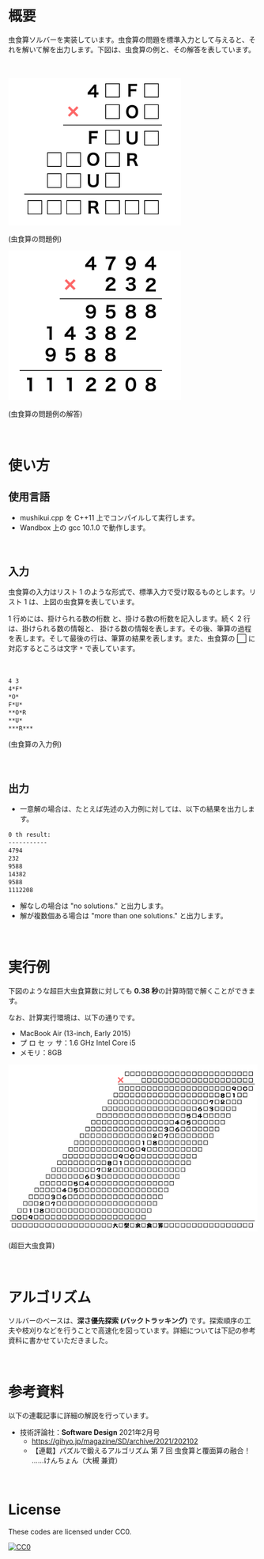 # 概要

虫食算ソルバーを実装しています。虫食算の問題を標準入力として与えると、それを解いて解を出力します。下図は、虫食算の例と、その解答を表しています。

　

<img src=https://github.com/drken1215/mushikui_solver/blob/main/mushikui_example.png width=350mm>

(虫食算の問題例)

<img src=https://github.com/drken1215/mushikui_solver/blob/main/mushikui_answer.png width=350mm>

(虫食算の問題例の解答)

　

# 使い方

## 使用言語

- mushikui.cpp を C++11 上でコンパイルして実行します。
- Wandbox 上の gcc 10.1.0 で動作します。

　

## 入力

虫食算の入力はリスト 1 のような形式で、標準入力で受け取るものとします。リスト 1 は、上図の虫食算を表しています。

1 行めには、掛けられる数の桁数 と、掛ける数の桁数を記入します。続く 2 行は、掛けられる数の情報と、 掛ける数の情報を表します。その後、筆算の過程を表します。そして最後の行は、筆算の結果を表します。また、虫食算の ⬜︎ に対応するところは文字 `*` で表しています。

　

```
4 3
4*F*
*O*
F*U*
**O*R
**U*
***R***
```

(虫食算の入力例)

　

## 出力

- 一意解の場合は、たとえば先述の入力例に対しては、以下の結果を出力します。

```
0 th result:
-----------
4794
232
9588
14382
9588
1112208
```



- 解なしの場合は "no solutions." と出力します。
- 解が複数個ある場合は "more than one solutions." と出力します。

　

# 実行例

下図のような超巨大虫食算数に対しても **0.38 秒**の計算時間で解くことができます。

なお、計算実行環境は、以下の通りです。

- MacBook Air (13-inch, Early 2015)
- プ ロ セ ッ サ：1.6 GHz Intel Core i5
- メモリ：8GB



<img src=https://github.com/drken1215/mushikui_solver/blob/main/mushikui_super_large.png width=750mm>

(超巨大虫食算)

　

# アルゴリズム

ソルバーのベースは、**深さ優先探索 (バックトラッキング)** です。探索順序の工夫や枝刈りなどを行うことで高速化を図っています。詳細については下記の参考資料に書かせていただきました。

　

# 参考資料

以下の連載記事に詳細の解説を行っています。

- 技術評論社：**Software Design** 2021年2月号 
  - https://gihyo.jp/magazine/SD/archive/2021/202102
  - 【連載】パズルで鍛えるアルゴリズム 第 7 回 虫食算と覆面算の融合！
    ……けんちょん（大槻 兼資）

　

# License

These codes are licensed under CC0.

[![CC0](http://i.creativecommons.org/p/zero/1.0/88x31.png "CC0")](http://creativecommons.org/publicdomain/zero/1.0/deed.ja)